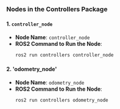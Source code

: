 ### Nodes in the Controllers Package

#### 1. `controller_node`
- **Node Name**: `controller_node`
- **ROS2 Command to Run the Node**:
  ```bash
  ros2 run controllers controller_node

#### 2. 'odometry_node'
- **Node Name**: `odometry_node`
- **ROS2 Command to Run the Node**:
  ```bash
  ros2 run controllers odometry_node
